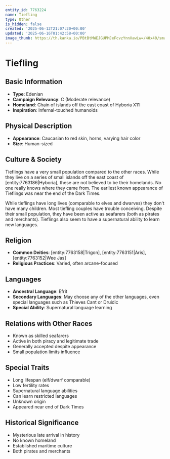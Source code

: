 ```yaml
---
entity_id: 7763224
name: Tiefling
type: Other
is_hidden: false
created: '2025-06-12T21:07:20+00:00'
updated: '2025-06-16T01:42:58+00:00'
image_thumb: https://th.kanka.io/PBtBtMWEJGUPMJeFcvzYnnXawLw=/40x40/smart/src/campaigns/322885/9f0da5c9-7e5c-43a2-bfb3-dbae385d05e1.png
---
```


# Tiefling

## Basic Information

- **Type**: Edenian
- **Campaign Relevancy**: C (Moderate relevance)
- **Homeland**: Chain of islands off the east coast of Hyboria X11
- **Inspiration**: Infernal-touched humanoids

## Physical Description

- **Appearance**: Caucasian to red skin, horns, varying hair color
- **Size**: Human-sized

## Culture & Society

Tieflings have a very small population compared to the other races. While they live on a series of small islands off the east coast of [entity:7763186|Hyboria], these are not believed to be their homelands. No one really knows where they came from. The earliest known appearance of Tieflings was near the end of the Dark Times.

While tieflings have long lives (comparable to elves and dwarves) they don't have many children. Most tiefling couples have trouble conceiving. Despite their small population, they have been active as seafarers (both as pirates and merchants). Tieflings also seem to have a supernatural ability to learn new languages.

## Religion

- **Common Deities**: [entity:7763158|Trigon], [entity:7763151|Aris], [entity:7763152|Wee Jas]
- **Religious Practices**: Varied, often arcane-focused

## Languages

- **Ancestral Language**: Efrit
- **Secondary Languages**: May choose any of the other languages, even special languages such as Thieves Cant or Druidic
- **Special Ability**: Supernatural language learning

## Relations with Other Races

- Known as skilled seafarers
- Active in both piracy and legitimate trade
- Generally accepted despite appearance
- Small population limits influence

## Special Traits

- Long lifespan (elf/dwarf comparable)
- Low fertility rates
- Supernatural language abilities
- Can learn restricted languages
- Unknown origin
- Appeared near end of Dark Times

## Historical Significance

- Mysterious late arrival in history
- No known homeland
- Established maritime culture
- Both pirates and merchants